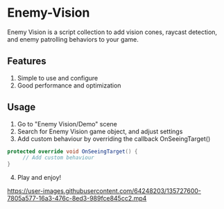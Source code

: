 # Enemy-Vision
 Enemy Vision is a script collection to add vision cones, raycast detection, and enemy patrolling behaviors to your game.
 
## Features
1. Simple to use and configure
2. Good performance and optimization

## Usage
1. Go to "Enemy Vision/Demo" scene
2. Search for Enemy Vision game object, and adjust settings
3. Add custom behaviour by overriding the callback OnSeeingTarget()

```cs
protected override void OnSeeingTarget() {
     // Add custom behaviour
}
```

4. Play and enjoy!
 
https://user-images.githubusercontent.com/64248203/135727600-7805a577-16a3-476c-8ed3-989fce845cc2.mp4
